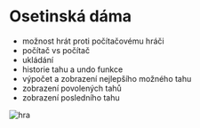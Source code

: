 # Osetinská dáma 


+ možnost hrát proti počítačovému hráči
+ počítač vs počítač
+ ukládání
+ historie tahu a undo funkce
+ výpočet a zobrazení nejlepšího možného tahu
+ zobrazení povolených tahů
+ zobrazení posledního tahu

![hra](https://user-images.githubusercontent.com/26610601/107247181-4d6f1780-6a31-11eb-96eb-3cbd08bdeb30.gif)
